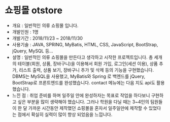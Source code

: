 # 쇼핑몰 otstore
- 개요 : 일반적인 의류 쇼핑몰 입니다.
- 개발인원 : 1명
- 개발기간 : 2018/11/23 ~ 2018/11/30
- 사용기술 : JAVA, SPRING, MyBatis, HTML, CSS, JavaScript, BootStrap, jQuery, MySQL 등...
- 설명 : 일반적인 의류 쇼핑몰을 만든다고 생각하고 시작한 프로젝트입니다. 총 세개의 테이블(회원, 상품, 장바구니)을 이용해서 회원 가입, 로그인(세션 이용), 상품 추가, 리스트 출력, 상품 보기, 장바구니 추가 및 삭제 등의 기능을 구현했습니다. DBMS는 MySQL을 사용했고, MyBatis와 Spring 로 백엔드를 jQuery, BootStrap로 프론트엔드를 완성했습니다. contact 메뉴에는 다음 지도 api도 활용했습니다.
- 느낀 점 : 취업 준비를 하며 일주일 안에 완성하자는 목표로 작업을 하다보니 구현하고 싶은 부분을 많이 생략해야 했습니다. 그러나 학원을 다닐 때는 3~4인의 팀원들이 한 달 가까운 시간동안 제작했던 쇼핑몰을 혼자서 일주일만에 제작할 수 있었다는 점에서 확실히 실력이 많이 향상 되었음을 느낍니다. 
